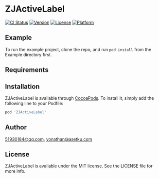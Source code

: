 # ZJActiveLabel

[![CI Status](https://img.shields.io/travis/51930184@qq.com/ZJActiveLabel.svg?style=flat)](https://travis-ci.org/51930184@qq.com/ZJActiveLabel)
[![Version](https://img.shields.io/cocoapods/v/ZJActiveLabel.svg?style=flat)](https://cocoapods.org/pods/ZJActiveLabel)
[![License](https://img.shields.io/cocoapods/l/ZJActiveLabel.svg?style=flat)](https://cocoapods.org/pods/ZJActiveLabel)
[![Platform](https://img.shields.io/cocoapods/p/ZJActiveLabel.svg?style=flat)](https://cocoapods.org/pods/ZJActiveLabel)

## Example

To run the example project, clone the repo, and run `pod install` from the Example directory first.

## Requirements

## Installation

ZJActiveLabel is available through [CocoaPods](https://cocoapods.org). To install
it, simply add the following line to your Podfile:

```ruby
pod 'ZJActiveLabel'
```

## Author

51930184@qq.com, yonathan@asetku.com

## License

ZJActiveLabel is available under the MIT license. See the LICENSE file for more info.
